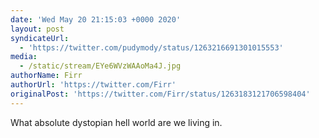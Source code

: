 ```yaml
---
date: 'Wed May 20 21:15:03 +0000 2020'
layout: post
syndicateUrl:
  - 'https://twitter.com/pudymody/status/1263216691301015553'
media:
  - /static/stream/EYe6WVzWAAoMa4J.jpg
authorName: Firr
authorUrl: 'https://twitter.com/Firr'
originalPost: 'https://twitter.com/Firr/status/1263183121706598404'
---
```

What absolute dystopian hell world are we living in. 